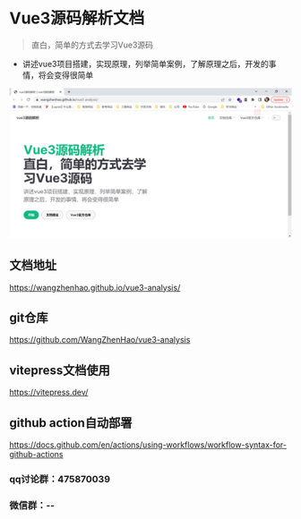 # Vue3源码解析文档

>直白，简单的方式去学习Vue3源码

- 讲述vue3项目搭建，实现原理，列举简单案例，了解原理之后，开发的事情，将会变得很简单

![demo](https://github.com/WangZhenHao/vue3-analysis/raw/master/docs/.vitepress/public/1.jpg)

## 文档地址
https://wangzhenhao.github.io/vue3-analysis/

## git仓库
https://github.com/WangZhenHao/vue3-analysis


## vitepress文档使用
https://vitepress.dev/

## github action自动部署
https://docs.github.com/en/actions/using-workflows/workflow-syntax-for-github-actions

### qq讨论群：475870039
### 微信群：--

